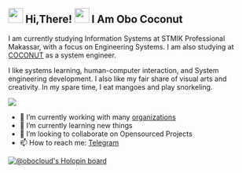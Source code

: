 <h2> <img src="https://user-images.githubusercontent.com/65858180/137293079-2440dbff-e887-4b1d-802c-49d49dcfd664.gif" width="30" /> Hi,There! <img src="https://user-images.githubusercontent.com/65858180/137293369-94c631b6-8a17-4256-927a-070da186734c.gif" width="30" /> I Am Obo Coconut </h2>

I am currently studying Information Systems at STMIK Professional Makassar, with a focus on Engineering Systems. I am also studying at [COCONUT](https://Coconut.or.id) as a system engineer.

I like systems learning, human-computer interaction, and System engineering development. I also like my fair share of visual arts and creativity. In my spare time, I eat mangoes and play snorkeling.

<img src="https://user-images.githubusercontent.com/65858180/137301567-37e84890-e360-4f86-9dcc-127ff7f4f85b.gif" >


- 🔭 I’m currently working with many [organizations](https://github.com/kelapa148)
- 🌱 I’m currently learning new things
- 👯 I’m looking to collaborate on Opensourced Projects
- 📫 How to reach me: [Telegram](https://t.me/obocloud)


[![@obocloud's Holopin board](https://holopin.io/api/user/board?user=obocloud)](https://holopin.io/@obocloud)
